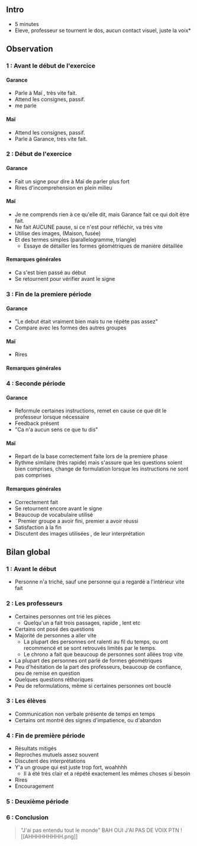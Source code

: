 
## Intro
- 5 minutes
- Eleve, professeur se tournent le dos, aucun contact visuel, juste la voix*

## Observation
### 1 : Avant le début de l'exercice
#### Garance
- Parle à Maï , très vite fait.
- Attend les consignes, passif.
- me parle
#### Maï 
- Attend les consignes, passif.
- Parle à Garance, très vite fait.

### 2 : Début de l'exercice
#### Garance
- Fait un signe pour dire à Maï de parler plus fort
- Rires d'incomprehension en plein milieu 
#### Maï
- Je ne comprends rien à ce qu'elle dit, mais Garance fait ce qui doit être fait.
- Ne fait AUCUNE pause, si ce n'est pour réfléchir, va très vite
- Utilise des images, (Maison, fusée)
- Et des termes simples (parallelogramme, triangle)
	- Essaye de détailler les formes géométriques de manière détaillée
#### Remarques générales
- Ca s'est bien passé au début
- Se retournent pour vérifier avant le signe
### 3 : Fin de la premiere période
#### Garance
- "Le debut était vraiment bien mais tu ne répète pas assez"
- Compare avec les formes des autres groupes
#### Maï
- Rires
#### Remarques générales

### 4 : Seconde période
#### Garance
- Reformule certaines instructions, remet en cause ce que dit le professeur lorsque nécessaire
- Feedback présent
- "Ca n'a aucun sens ce que tu dis"
#### Maï
- Repart de la base correctement faite lors de la premiere phase
- Rythme similaire (très rapide) mais s'assure que les questions soient bien comprises, change de formulation lorsque les instructions ne sont pas comprises
#### Remarques générales
- Correctement fait
- Se retournent encore avant le signe
- Beaucoup de vocabulaire utilisé
- ¨Premier groupe a avoir fini, premier a avoir réussi
- Satisfaction à la fin
- Discutent des images utilisées , de leur interprétation
## Bilan global
### 1 : Avant le début
- Personne n'a triché, sauf une personne qui a regardé a l'intérieur vite fait

### 2 : Les professeurs
- Certaines personnes ont trié les pièces
	- Quelqu'un a fait trois passages, rapide , lent etc
- Certains ont posé des questions
- Majorité de personnes a aller vite
	- La plupart des personnes ont ralenti au fil du temps, ou ont recommencé et se sont retrouvés limités par le temps. 
	- Le chrono a fait que beaucoup de personnes sont allées trop vite
- La plupart des personnes ont parlé de formes géométriques
- Peu d'hésitation de la part des professeurs, beaucoup de confiance, peu de remise en question
- Quelques questions réthoriques
- Peu de reformulations, même si certaines personnes ont bouclé
### 3 : Les élèves
- Communication non verbale présente de temps en temps
- Certains ont montré des signes d'impatience, ou d'abandon
### 4 : Fin de première période
- Résultats mitigés
- Reproches mutuels assez souvent
- Discutent des interprétations
- Y'a un groupe qui est juste trop fort, woahhhh
	- Il à été très clair et a répété exactement les mêmes choses si besoin
- Rires
- Encouragement
### 5 : Deuxième période

### 6 : Conclusion
> "J'ai pas entendu tout le monde" BAH OUI J'AI PAS DE VOIX PTN
![[AHHHHHHHHH.png]]
